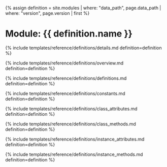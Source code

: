 {% assign definition = site.modules | where: "data_path", page.data_path | where: "version", page.version | first %}

# Module: {{ definition.name }}

{% include templates/reference/definitions/details.md definition=definition %}

{% include templates/reference/definitions/overview.md definition=definition %}

{% include templates/reference/definitions/definitions.md definition=definition %}

{% include templates/reference/definitions/constants.md definition=definition %}

{% include templates/reference/definitions/class_attributes.md definition=definition %}

{% include templates/reference/definitions/class_methods.md definition=definition %}

{% include templates/reference/definitions/instance_attributes.md definition=definition %}

{% include templates/reference/definitions/instance_methods.md definition=definition %}
